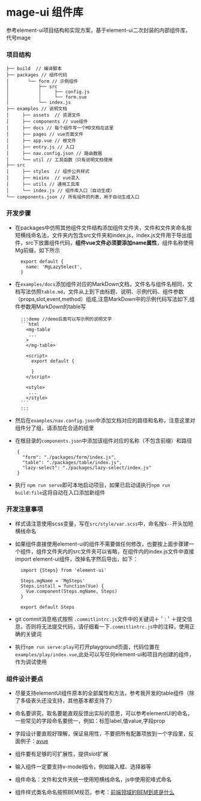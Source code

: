 # mage-ui 组件库

参考element-ui项目结构和实现方案，基于element-ui二次封装的内部组件库，代号mage

### 项目结构

```
├── build  // 编译脚本
├── packages // 组件代码
│	    └── form // 示例组件
│           ├── src
│           │     ├── config.js
│           │     └── form.vue
│           └── index.js
├── examples // 说明文档
│     ├── assets  // 资源文件
│     ├── components // vue组件
│     ├── docs // 每个组件写一个MD文档在这里
│     ├── pages // vue页面文件
│     ├── app.vue // 根文件
│     ├── entry.js // 入口
│     ├── nav.config.json // 路由数据
│     └── util // 工具函数（只有说明文档使用
├── src
│     ├── styles  // 组件公共样式 
│     ├── mixinx  // vue混入 
│     ├── utils // 通用工具库 
│     └── index.js // 组件库入口（自动生成） 
└── components.json // 所有组件的列表，用于自动生成入口
```

### 开发步骤

* 在packages中仿照其他组件文件结构添加组件文件夹，文件和文件夹命名按短横线命名法，文件夹内包含src文件夹和index.js，index.js文件用于导出组件，src下放置组件代码，**组件vue文件必须要添加name属性**，组件名称使用Mg前缀，如下所示
  ```
    export default {
      name: 'MgLazySelect',
    }
  ```

* 在`examples/docs`添加组件对应的MarkDown文档，文件名与组件名相同，文档写法仿照`table.md`，文件从上到下由标题、说明、示例代码、组件参数（props,slot,event,method）组成,注意MarkDown中的示例代码写法如下,组件参数用MarkDown的table写

  ````
    :::demo //demo后面可以写示例的说明文字
    ```html
      <mg-table
       ...
      >
      </mg-table>

      <script>
        export default {
          
        }
      </script>

      <style>
       ...
      </style>
    ```
    :::
  
  ````
  
* 然后在`examples/nav.config.json`中添加文档对应的路径和名称，注意这里对组件分了组，请添加在合适的组里

* 在根目录的`components.json`中添加该组件对应的名称（不包含前缀）和路径
```
    {
      "form": "./packages/form/index.js",
      "table": "./packages/table/index.js",
      "lazy-select": "./packages/lazy-select/index.js"
    }
```

* 执行 `npm run serve`即可本地启动项目，如果已启动请执行`npm run build:file`这将自动在入口添加新组件

### 开发注意事项

* 样式请注意使用scss变量，写在`src/style/var.scss`中，命名按`$--`开头加短横线命名

* 如果组件直接使用element-ui的组件不需要做任何修改，也要按上面步骤建一个组件，组件文件夹内的src文件夹可以省略，在组件内的index.js文件中直接import element-ui组件，改掉名字然后导出，如下：
  ```
    import {Steps} from 'element-ui'

    Steps.mgName = 'MgSteps'
    Steps.install = function(Vue) {
      Vue.component(Steps.mgName, Steps)
    }

    export default Steps
  ```

* git commit消息格式按照 `.commitlintrc.js`文件中的关键词＋＇:＇＋提交信息，否则将无法提交代码，请仔细看一下`.commitlintrc.js`中的注释，使用正确的关键词

* 执行`npm run serve:play`可打开playground页面，代码位置在`examples/play/index.vue`,此处可以写任何element-ui和项目内创建的组件，作为调试使用

### 组件设计要点

* 尽量支持elementUI组件原本的全部属性和方法，参考我开发的table组件（除了多级表头还没支持，其他基本都支持了）

* 命名要讲究，取名要能直观反馈出实际的意思，可以参考elementUI的命名，一些常见的字段命名要统一，例如：标签label,值value,字段prop

* 字段设计要直观好理解，保证易用性，不要把所有配置项放到一个字段里，反面例子：[avue](https://avuejs.com/doc/crud/crud-bigcousin)

* 组件要有足够的可扩展性，提供slot扩展

* 输入组件一定要支持v-model指令，例如输入框、选择器等

* 组件命名：文件和文件夹统一使用短横线命名，js中使用驼峰式命名

* 组件样式类名命名按照BEM规范，参考：[前端领域的BEM到底是什么](https://segmentfault.com/a/1190000014687099)
  
